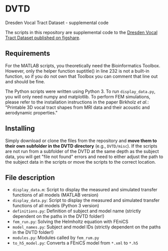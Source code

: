 # DVTD
Dresden Vocal Tract Dataset - supplemental code

The scripts in this repository are supplemental code to the [Dresden Vocal Tract Dataset published on figshare](https://figshare.com/s/5b81026892f7b39b429e).

## Requirements
For the MATLAB scripts, you theoretically need the Bioinformatics Toolbox. However, only the helper function suptitle() in line 232 is not a built-in function, so if you do not own that Toolbox you can comment that line out and should be fine.

The Python scripts were written using Python 3. To run ``display_data.py``, you will only need numpy and matplotlib. To perform FEM simulations, please refer to the installation instructions in the paper Birkholz *et al.*: "Printable 3D vocal tract shapes from MRI data and their acoustic and aerodynamic properties." 

## Installing
Simply download or clone the files from the repository and **move them to their own subfolder in the DVTD directory** (e.g., ``DVTD/misc``). If the scripts are not run from a subfolder of the DVTD at the same depth as the subject data, you will get "file not found" errors and need to either adjust the path to the subject data in the scripts or move the scripts to the correct location. 

## File description
- ``display_data.m``: Script to display the measured and simulated transfer functions of all models (MATLAB version)
- ``display_data.py``: Script to display the measured and simulated transfer functions of all models (Python 3 version)
- ``definitions.py``: Definition of subject and model name (strictly dependent on the paths in the DVTD folder!)
- ``fem_run.py``: Solving the Helmholtz equation with FEniCS
- ``model_names.py``: Subject and model IDs (strictly dependent on the paths in the DVTD folder!)
- ``modules.py``: Modules called by ``fem_rum.py``
- ``to_h5_model.py``: Converts a FEniCS model from ``*.xml`` to ``*.h5``
